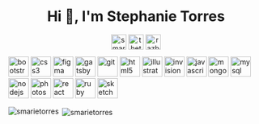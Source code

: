 <h1 align="center">Hi 👋, I'm Stephanie Torres</h1>
<p align="center">
<a href="https://linkedin.com/in/smarietorres" target="blank"><img align="center" src="https://cdn.jsdelivr.net/npm/simple-icons@3.0.1/icons/linkedin.svg" alt="smarietorres" height="30" width="30" /></a>
<a href="https://fb.com/thetrainingdev" target="blank"><img align="center" src="https://cdn.jsdelivr.net/npm/simple-icons@3.0.1/icons/facebook.svg" alt="thetrainingdev" height="30" width="30" /></a>
<a href="https://instagram.com/razberripi" target="blank"><img align="center" src="https://cdn.jsdelivr.net/npm/simple-icons@3.0.1/icons/instagram.svg" alt="razberripi" height="30" width="30" /></a>
</p>

<p align="left"><img src="https://devicons.github.io/devicon/devicon.git/icons/bootstrap/bootstrap-plain.svg" alt="bootstrap" width="40" height="40"/> <img src="https://devicons.github.io/devicon/devicon.git/icons/css3/css3-original-wordmark.svg" alt="css3" width="40" height="40"/> <img src="https://www.vectorlogo.zone/logos/figma/figma-icon.svg" alt="figma" width="40" height="40"/> <img src="https://www.vectorlogo.zone/logos/gatsbyjs/gatsbyjs-icon.svg" alt="gatsby" width="40" height="40"/> <img src="https://www.vectorlogo.zone/logos/git-scm/git-scm-icon.svg" alt="git" width="40" height="40"/> <img src="https://devicons.github.io/devicon/devicon.git/icons/html5/html5-original-wordmark.svg" alt="html5" width="40" height="40"/> <img src="https://www.vectorlogo.zone/logos/adobe_illustrator/adobe_illustrator-icon.svg" alt="illustrator" width="40" height="40"/> <img src="https://www.vectorlogo.zone/logos/invisionapp/invisionapp-icon.svg" alt="invision" width="40" height="40"/> <img src="https://devicons.github.io/devicon/devicon.git/icons/javascript/javascript-original.svg" alt="javascript" width="40" height="40"/> <img src="https://devicons.github.io/devicon/devicon.git/icons/mongodb/mongodb-original-wordmark.svg" alt="mongodb" width="40" height="40"/> <img src="https://devicons.github.io/devicon/devicon.git/icons/mysql/mysql-original-wordmark.svg" alt="mysql" width="40" height="40"/> <img src="https://devicons.github.io/devicon/devicon.git/icons/nodejs/nodejs-original-wordmark.svg" alt="nodejs" width="40" height="40"/> <img src="https://devicons.github.io/devicon/devicon.git/icons/photoshop/photoshop-plain.svg" alt="photoshop" width="40" height="40"/> <img src="https://devicons.github.io/devicon/devicon.git/icons/react/react-original-wordmark.svg" alt="react" width="40" height="40"/> <img src="https://devicons.github.io/devicon/devicon.git/icons/ruby/ruby-original-wordmark.svg" alt="ruby" width="40" height="40"/> <img src="https://www.vectorlogo.zone/logos/sketchapp/sketchapp-icon.svg" alt="sketch" width="40" height="40"/></p><p><img align="left" src="https://github-readme-stats.vercel.app/api/top-langs/?username=smarietorres&layout=compact&hide=html" alt="smarietorres" /></p>

<p>&nbsp;<img align="center" src="https://github-readme-stats.vercel.app/api?username=smarietorres&show_icons=true" alt="smarietorres" /></p>

